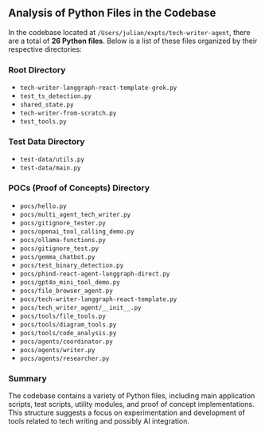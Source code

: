 ## Analysis of Python Files in the Codebase

In the codebase located at `/Users/julian/expts/tech-writer-agent`, there are a total of **26 Python files**. Below is a list of these files organized by their respective directories:

### Root Directory
- `tech-writer-langgraph-react-template-grok.py`
- `test_ts_detection.py`
- `shared_state.py`
- `tech-writer-from-scratch.py`
- `test_tools.py`

### Test Data Directory
- `test-data/utils.py`
- `test-data/main.py`

### POCs (Proof of Concepts) Directory
- `pocs/hello.py`
- `pocs/multi_agent_tech_writer.py`
- `pocs/gitignore_tester.py`
- `pocs/openai_tool_calling_demo.py`
- `pocs/ollama-functions.py`
- `pocs/gitignore_test.py`
- `pocs/gemma_chatbot.py`
- `pocs/test_binary_detection.py`
- `pocs/phind-react-agent-langgraph-direct.py`
- `pocs/gpt4o_mini_tool_demo.py`
- `pocs/file_browser_agent.py`
- `pocs/tech-writer-langgraph-react-template.py`
- `pocs/tech_writer_agent/__init__.py`
- `pocs/tools/file_tools.py`
- `pocs/tools/diagram_tools.py`
- `pocs/tools/code_analysis.py`
- `pocs/agents/coordinator.py`
- `pocs/agents/writer.py`
- `pocs/agents/researcher.py`

### Summary
The codebase contains a variety of Python files, including main application scripts, test scripts, utility modules, and proof of concept implementations. This structure suggests a focus on experimentation and development of tools related to tech writing and possibly AI integration.